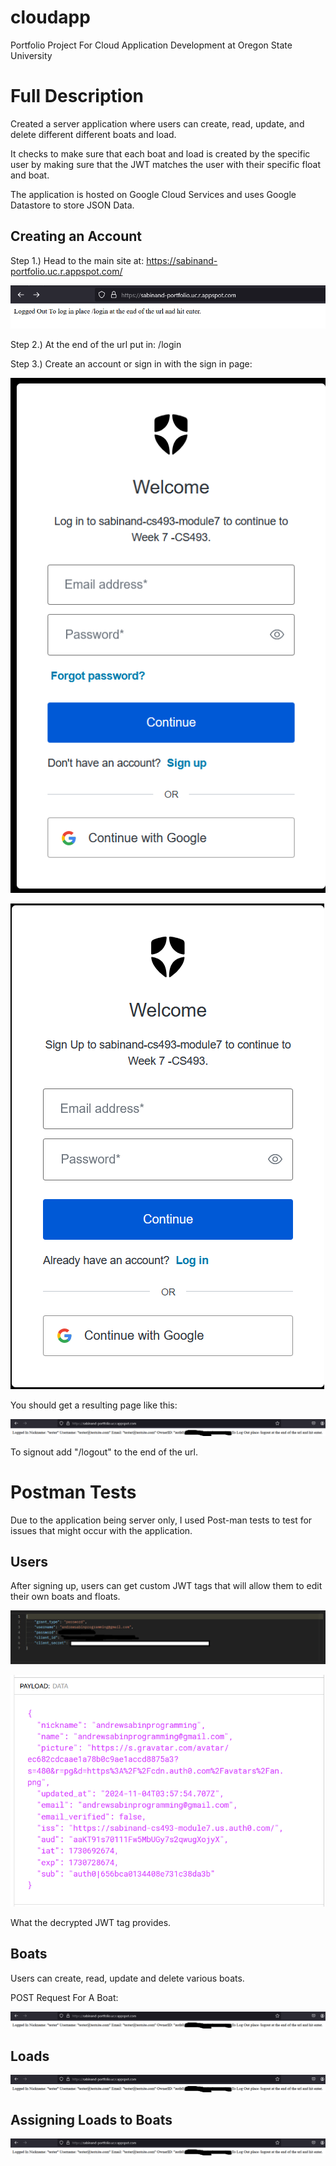 # cloudapp
Portfolio Project For Cloud Application Development at Oregon State University

# Full Description
Created a server application where users can create, read, update, and delete different different boats and load. 

It checks to make sure that each boat and load is created by the specific user by making sure that the JWT matches the user with their specific float and boat.

The application is hosted on Google Cloud Services and uses Google Datastore to store JSON Data.

## Creating an Account

Step 1.) Head to the main site at: https://sabinand-portfolio.uc.r.appspot.com/

![screenshot](https://raw.githubusercontent.com/andrew-sabin/cloudapp/refs/heads/main/screenshots/main%20page/logged%20out.png)

Step 2.) At the end of the url put in: /login

Step 3.) Create an account or sign in with the sign in page:

![screenshot](https://raw.githubusercontent.com/andrew-sabin/cloudapp/refs/heads/main/screenshots/main%20page/auth0%20signin.png) 

![screenshot](https://raw.githubusercontent.com/andrew-sabin/cloudapp/refs/heads/main/screenshots/main%20page/auth0%20signup.png) 

You should get a resulting page like this:

![screenshot](https://raw.githubusercontent.com/andrew-sabin/cloudapp/refs/heads/main/screenshots/main%20page/logged%20in%202.png)

To signout add "/logout" to the end of the url.

# Postman Tests

Due to the application being server only, I used Post-man tests to test for issues that might occur with the application.

## Users

After signing up, users can get custom JWT tags that will allow them to edit their own boats and floats.

![screenshot](https://raw.githubusercontent.com/andrew-sabin/cloudapp/refs/heads/main/screenshots/users/JWT%20User%201.png)

![screenshot](https://github.com/andrew-sabin/cloudapp/blob/main/screenshots/users/JWT%20Token%201%20Payload%20Data.png?raw=true)

What the decrypted JWT tag provides.

## Boats
Users can create, read, update and delete various boats.

POST Request For A Boat:

![screenshot](https://raw.githubusercontent.com/andrew-sabin/cloudapp/refs/heads/main/screenshots/main%20page/logged%20in%202.png)

## Loads

![screenshot](https://raw.githubusercontent.com/andrew-sabin/cloudapp/refs/heads/main/screenshots/main%20page/logged%20in%202.png)

## Assigning Loads to Boats

![screenshot](https://raw.githubusercontent.com/andrew-sabin/cloudapp/refs/heads/main/screenshots/main%20page/logged%20in%202.png)

